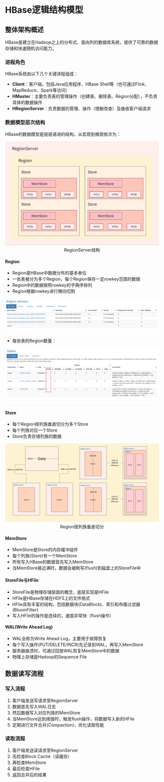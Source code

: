 # HBase逻辑结构模型

## 整体架构概述

HBase是建立在Hadoop之上的分布式、面向列的数据库系统，提供了可靠的数据存储和快速随机访问能力。

### 进程角色

HBase系统由以下几个关键进程组成：

- **Client**：客户端，包括Java应用程序、HBase Shell等（也可通过Flink、MapReduce、Spark等访问）
- **HMaster**：主要负责表的管理操作（创建表、删除表、Region分配），不负责具体的数据操作
- **HRegionServer**：负责数据的管理、操作（增删改查）及接收客户端请求

### 数据模型层次结构

HBase的数据模型是层层递进的结构，从宏观到微观依次为：

<div align="center">
  <img src="../image/RegionServer-structure.png" />
   <p style="margin-top: 2px;">RegionServer结构</p>
</div>

#### Region

- Region是HBase中数据分布的基本单位
- 一张表被分为多个Region，每个Region保存一定rowkey范围的数据
- Region中的数据按照rowkey的字典序排列
- Region根据rowkey进行横向切割

<div align="center">
  <img src="../image/Region1.png" />
</div>

- 每张表的Region数量：

<div align="center">
  <img src="../image/Region2.png" />
</div>

#### Store

- 每个Region按列族垂直切分为多个Store
- 每个列族对应一个Store
- Store负责存储列族的数据

<div align="center">
  <img src="../image/Region-is-split-vertically-by-column-family.png" />
  <p style="margin-top: 2px;">Region按列族垂直切分</p>
</div>

#### MemStore

- MemStore是Store的内存缓冲组件
- 每个列族(Store)有一个MemStore
- 所有写入HBase的数据首先写入MemStore
- 当MemStore接近满时，数据会被刷写(flush)到磁盘上的StoreFile中

#### StoreFile与HFile

- StoreFile是物理存储层面的概念，底层实现是HFile
- HFile是HBase存储在HDFS上的文件格式
- HFile具有丰富的结构，包括数据块(DataBlock)、索引和布隆过滤器(BloomFilter)
- 写入HFile的操作是连续的，速度非常快（flush操作）

#### WAL(Write Ahead Log)

- WAL全称为Write Ahead Log，主要用于故障恢复
- 每个写入操作(PUT/DELETE/INCR)先记录到WAL，再写入MemStore
- 服务器崩溃时，可通过回放WAL恢复MemStore中的数据
- 物理上存储是Hadoop的Sequence File

## 数据读写流程

### 写入流程
1. 客户端发送写请求至RegionServer
2. 数据首先写入WAL日志
3. 然后数据写入对应列族的MemStore
4. 当MemStore达到阈值时，触发flush操作，将数据写入新的HFile
5. 定期进行文件合并(Compaction)，优化读取性能

### 读取流程
1. 客户端发送读请求至RegionServer
2. 先检查Block Cache（读缓存）
3. 再检查MemStore
4. 最后检查HFile
5. 返回合并后的结果